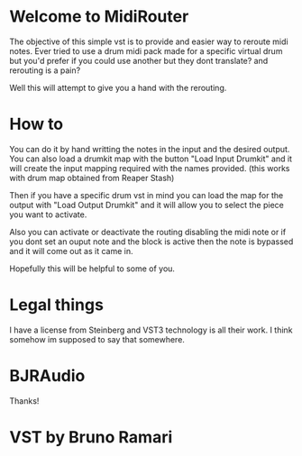 # Welcome to MidiRouter

The objective of this simple vst is to provide and easier way to reroute midi notes.
Ever tried to use a drum midi pack made for a specific virtual drum but you'd prefer if you could use another but they dont translate? and rerouting is a pain?

Well this will attempt to give you a hand with the rerouting.

# How to
You can do it by hand writting the notes in the input and the desired output.
You can also load a drumkit map with the button "Load Input Drumkit" and it will create the input mapping required with the names provided. (this works with drum map obtained from Reaper Stash)

Then if you have a specific drum vst in  mind you can load the map for the output with "Load Output Drumkit" and it will allow you to select the piece you want to activate.

Also you can activate or deactivate the routing disabling the midi note or if you dont set an ouput note and the block is active then the note is bypassed and it will come out as it came in.

Hopefully this will be helpful to some of you.

# Legal things
I have a license from Steinberg and VST3 technology is all their work. 
I think somehow im supposed to say that somewhere.

# BJRAudio
Thanks!

# VST by Bruno Ramari
